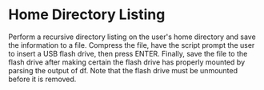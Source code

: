 # Home Directory Listing
Perform a recursive directory listing on the user's home directory and save the information to a file. Compress the file, have the script prompt the user to insert a USB flash drive, then press ENTER. Finally, save the file to the flash drive after making certain the flash drive has properly mounted by parsing the output of df. Note that the flash drive must be unmounted before it is removed.

